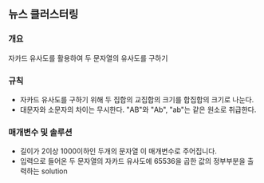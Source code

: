뉴스 클러스터링
-----
### 개요
자카드 유사도를 활용하여 두 문자열의 유사도를 구하기
### 규칙
+ 자카드 유사도를 구하기 위해 두 집합의 교집합의 크기를 합집합의 크기로 나눈다.
+ 대문자와 소문자의 차이는 무시한다. "AB"와 "Ab", "ab"는 같은 원소로 취급한다.
### 매개변수 및 솔루션
+ 길이가 2이상 1000이하인 두개의 문자열 이 매개변수로 주어집니다.
+ 입력으로 들어온 두 문자열의 자카드 유사도에 65536을 곱한 값의  정부부분을 출력하는 solution
